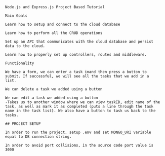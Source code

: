 
    Node.js and Express.js Project Based Tutorial
    
    Main Goals

    Learn how to setup and connect to the cloud database

    Learn how to perform all the CRUD operations

    Set up an API that communicates with the cloud database and persist data to the cloud.
    
    Learn how to properly set up controllers, routes and middleware.

    Functionality 

    We have a form, we can enter a task inand then press a button to submit. If successful, we will see all the tasks that we add in a list.

    We can delete a task we added using a button

    We can edit a task we added using a button
    -Takes us to another window where we can view taskID, edit name of the task, as well as mark it as completed (puts a line through the task name in the task list). We also have a button to task us back to the tasks.

    ## PROJECT SETUP

    In order to run the project, setup .env and set MONGO_URI variable equal to DB connection string.

    In order to avoid port collisions, in the source code port value is 3000


